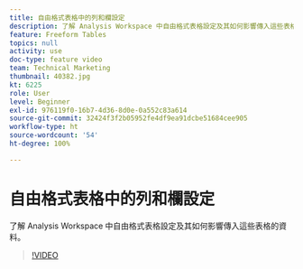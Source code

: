 ```yaml
---
title: 自由格式表格中的列和欄設定
description: 了解 Analysis Workspace 中自由格式表格設定及其如何影響傳入這些表格的資料。
feature: Freeform Tables
topics: null
activity: use
doc-type: feature video
team: Technical Marketing
thumbnail: 40382.jpg
kt: 6225
role: User
level: Beginner
exl-id: 976119f0-16b7-4d36-8d0e-0a552c83a614
source-git-commit: 32424f3f2b05952fe4df9ea91dcbe51684cee905
workflow-type: ht
source-wordcount: '54'
ht-degree: 100%

---
```


# 自由格式表格中的列和欄設定

了解 Analysis Workspace 中自由格式表格設定及其如何影響傳入這些表格的資料。

>[!VIDEO](https://video.tv.adobe.com/v/40382/?quality=12&learn=on)
